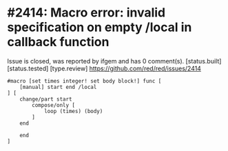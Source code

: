 
#2414: Macro error: invalid specification on empty /local in callback function
================================================================================
Issue is closed, was reported by ifgem and has 0 comment(s).
[status.built] [status.tested] [type.review]
<https://github.com/red/red/issues/2414>

```
#macro [set times integer! set body block!] func [
	[manual] start end /local
] [
	change/part start
		compose/only [
			loop (times) (body)
		]
	end

	end
]
```


